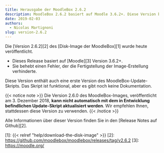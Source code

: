 ```yaml
---
title: Herausgabe der MoodleBox 2.6.2
description: MoodleBox 2.6.2 basiert auf Moodle 3.6.2+. Diese Version behebt einen Fehler, der die Fertigstellung der Image-Erstellung verhinderte.
date: 2019-02-03
authors:
  - Nicolas Martignoni
slug: version-2.6.2
---
```


Die [Version 2.6.2][2] des [Disk-Image der MoodleBox][1] wurde heute veröffentlicht.

  - Dieses Release basiert auf [Moodle][3] Version 3.6.2+.
  - Sie behebt einen Fehler, der die Fertigstellung der Image-Erstellung verhinderte.

Diese Version enthält auch eine erste Version des MoodleBox-Update-Skripts. Das Skript ist funktional, aber es gibt noch keine Dokumentation.

{{< notice note >}}
Die Version 2.6.0 des MoodleBox-Images, veröffentlicht am 3. Dezember 2018, __kann nicht automatisch mit dem in Entwicklung befindlichen Update-Skript aktualisiert werden__. Wir empfehlen Ihnen, stattdessen diese Version zu verwenden.
{{< /notice >}}

Alle Informationen über dieser Version finden Sie in den [Release Notes auf Github][2].

 [1]: {{< relref "help/download-the-disk-image" >}}
 [2]: https://github.com/moodlebox/moodlebox/releases/tag/v2.6.2
 [3]: https://moodle.org/
